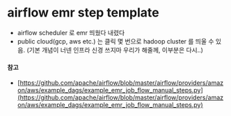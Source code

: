 # airflow emr step template

- airflow scheduler 로 emr 띄웠다 내렸다
- public cloud(gcp, aws etc.) 는 클릭 몇 번으로 hadoop cluster 를 띄울 수 있음.
  (기본 개념이 너넨 인프라 신경 쓰지마 우리가 해줄께, 이부분은 다시..)

#### 참고
- [https://github.com/apache/airflow/blob/master/airflow/providers/amazon/aws/example_dags/example_emr_job_flow_manual_steps.py](https://github.com/apache/airflow/blob/master/airflow/providers/amazon/aws/example_dags/example_emr_job_flow_manual_steps.py)
